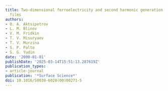 ```yaml
---
title: Two-dimensional ferroelectricity and second harmonic generation in PVDF Langmuir-Blodgett
  films
authors:
- O. A. Aktsipetrov
- L. M. Blinov
- V. M. Fridkin
- T. V. Misuryaev
- T. V. Murzina
- S. P. Palto
- S. G. Yudin
date: '2000-01-01'
publishDate: '2025-03-14T15:51:13.287619Z'
publication_types:
- article-journal
publication: '*Surface Science*'
doi: 10.1016/S0039-6028(00)00271-5
---
```

